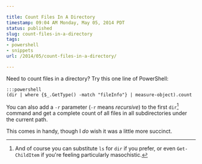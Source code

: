 ```yaml
---

title: Count Files In A Directory
timestamp: 09:04 AM Monday, May 05, 2014 PDT
status: published
slug: count-files-in-a-directory
tags:
- powershell
- snippets
url: /2014/05/count-files-in-a-directory/

---
```


Need to count files in a directory? Try this one line of PowerShell:

    :::powershell
    (dir | where {$_.GetType() -match "fileInfo"} | measure-object).count

You can also add a `-r` parameter (`-r` means *recursive*) to the first `dir`[^1] command and get a complete count of all files in all subdirectories under the current path.

This comes in handy, though I *do* wish it was a little more succinct.


[^1]: And of course you can substitute `ls` for `dir` if you prefer, or even `Get-ChildItem` if you're feeling particularly masochistic.
